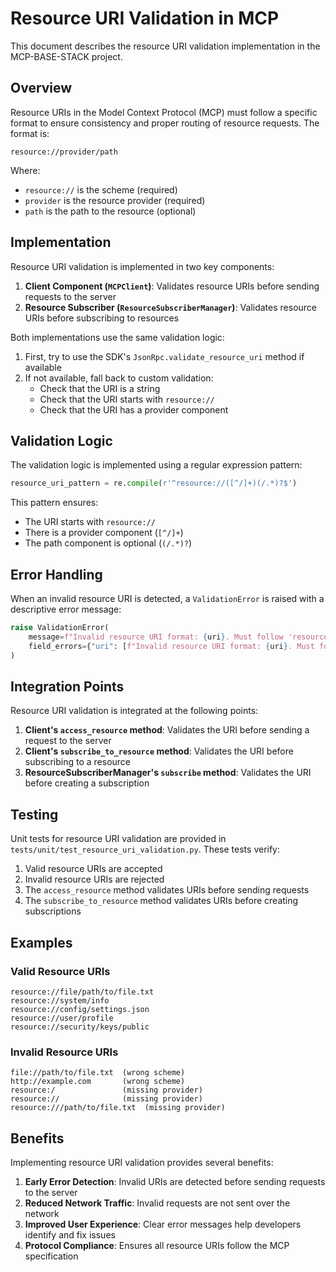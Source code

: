 # Resource URI Validation in MCP

This document describes the resource URI validation implementation in the MCP-BASE-STACK project.

## Overview

Resource URIs in the Model Context Protocol (MCP) must follow a specific format to ensure consistency and proper routing of resource requests. The format is:

```
resource://provider/path
```

Where:
- `resource://` is the scheme (required)
- `provider` is the resource provider (required)
- `path` is the path to the resource (optional)

## Implementation

Resource URI validation is implemented in two key components:

1. **Client Component (`MCPClient`)**: Validates resource URIs before sending requests to the server
2. **Resource Subscriber (`ResourceSubscriberManager`)**: Validates resource URIs before subscribing to resources

Both implementations use the same validation logic:

1. First, try to use the SDK's `JsonRpc.validate_resource_uri` method if available
2. If not available, fall back to custom validation:
   - Check that the URI is a string
   - Check that the URI starts with `resource://`
   - Check that the URI has a provider component

## Validation Logic

The validation logic is implemented using a regular expression pattern:

```python
resource_uri_pattern = re.compile(r'^resource://([^/]+)(/.*)?$')
```

This pattern ensures:
- The URI starts with `resource://`
- There is a provider component (`[^/]+`)
- The path component is optional (`(/.*)?`)

## Error Handling

When an invalid resource URI is detected, a `ValidationError` is raised with a descriptive error message:

```python
raise ValidationError(
    message=f"Invalid resource URI format: {uri}. Must follow 'resource://provider/path' format.",
    field_errors={"uri": [f"Invalid resource URI format: {uri}. Must follow 'resource://provider/path' format."]}
)
```

## Integration Points

Resource URI validation is integrated at the following points:

1. **Client's `access_resource` method**: Validates the URI before sending a request to the server
2. **Client's `subscribe_to_resource` method**: Validates the URI before subscribing to a resource
3. **ResourceSubscriberManager's `subscribe` method**: Validates the URI before creating a subscription

## Testing

Unit tests for resource URI validation are provided in `tests/unit/test_resource_uri_validation.py`. These tests verify:

1. Valid resource URIs are accepted
2. Invalid resource URIs are rejected
3. The `access_resource` method validates URIs before sending requests
4. The `subscribe_to_resource` method validates URIs before creating subscriptions

## Examples

### Valid Resource URIs

```
resource://file/path/to/file.txt
resource://system/info
resource://config/settings.json
resource://user/profile
resource://security/keys/public
```

### Invalid Resource URIs

```
file://path/to/file.txt  (wrong scheme)
http://example.com       (wrong scheme)
resource:/               (missing provider)
resource://              (missing provider)
resource:///path/to/file.txt  (missing provider)
```

## Benefits

Implementing resource URI validation provides several benefits:

1. **Early Error Detection**: Invalid URIs are detected before sending requests to the server
2. **Reduced Network Traffic**: Invalid requests are not sent over the network
3. **Improved User Experience**: Clear error messages help developers identify and fix issues
4. **Protocol Compliance**: Ensures all resource URIs follow the MCP specification